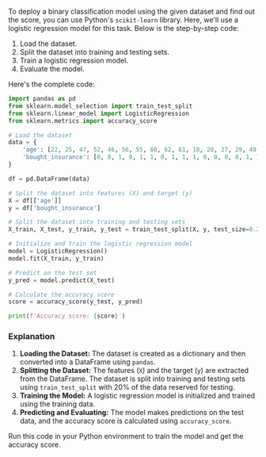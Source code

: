 To deploy a binary classification model using the given dataset and find out the score, you can use Python's `scikit-learn` library. Here, we'll use a logistic regression model for this task. Below is the step-by-step code:

1. Load the dataset.
2. Split the dataset into training and testing sets.
3. Train a logistic regression model.
4. Evaluate the model.

Here's the complete code:

```python
import pandas as pd
from sklearn.model_selection import train_test_split
from sklearn.linear_model import LogisticRegression
from sklearn.metrics import accuracy_score

# Load the dataset
data = {
    'age': [22, 25, 47, 52, 46, 56, 55, 60, 62, 61, 18, 28, 27, 29, 49, 55, 25, 58, 19, 18, 21, 26, 40, 45, 50, 54, 23],
    'bought_insurance': [0, 0, 1, 0, 1, 1, 0, 1, 1, 1, 0, 0, 0, 0, 1, 1, 1, 1, 0, 0, 0, 0, 1, 1, 1, 1, 0]
}

df = pd.DataFrame(data)

# Split the dataset into features (X) and target (y)
X = df[['age']]
y = df['bought_insurance']

# Split the dataset into training and testing sets
X_train, X_test, y_train, y_test = train_test_split(X, y, test_size=0.2, random_state=42)

# Initialize and train the logistic regression model
model = LogisticRegression()
model.fit(X_train, y_train)

# Predict on the test set
y_pred = model.predict(X_test)

# Calculate the accuracy score
score = accuracy_score(y_test, y_pred)

print(f'Accuracy score: {score}')
```

### Explanation

1. **Loading the Dataset:** The dataset is created as a dictionary and then converted into a DataFrame using `pandas`.
2. **Splitting the Dataset:** The features (`X`) and the target (`y`) are extracted from the DataFrame. The dataset is split into training and testing sets using `train_test_split` with 20% of the data reserved for testing.
3. **Training the Model:** A logistic regression model is initialized and trained using the training data.
4. **Predicting and Evaluating:** The model makes predictions on the test data, and the accuracy score is calculated using `accuracy_score`.

Run this code in your Python environment to train the model and get the accuracy score.